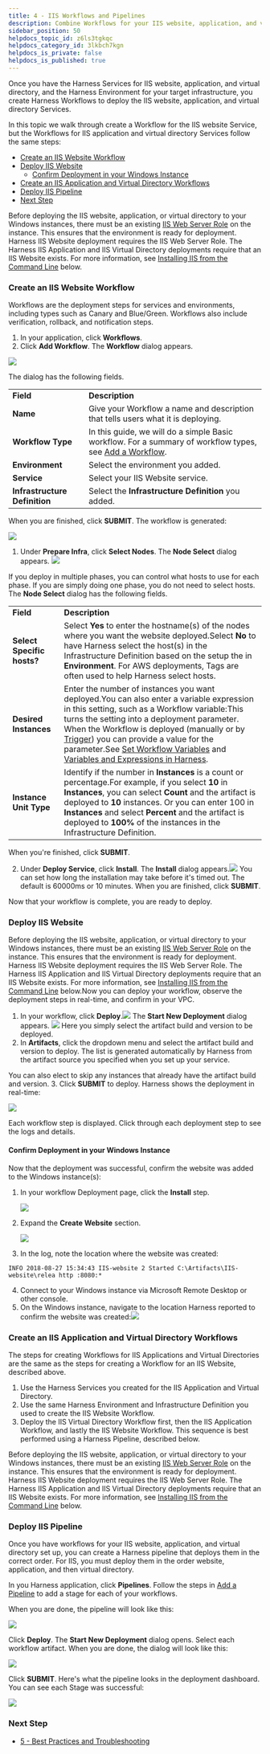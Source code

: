 ```yaml
---
title: 4 - IIS Workflows and Pipelines
description: Combine Workflows for your IIS website, application, and virtual directory in a Harness Pipeline.
sidebar_position: 50
helpdocs_topic_id: z6ls3tgkqc
helpdocs_category_id: 3lkbch7kgn
helpdocs_is_private: false
helpdocs_is_published: true
---
```


Once you have the Harness Services for IIS website, application, and virtual directory, and the Harness Environment for your target infrastructure, you create Harness Workflows to deploy the IIS website, application, and virtual directory Services.

In this topic we walk through create a Workflow for the IIS website Service, but the Workflows for IIS application and virtual directory Services follow the same steps:

* [Create an IIS Website Workflow](4-iis-workflows.md#create-an-iis-website-workflow)
* [Deploy IIS Website](4-iis-workflows.md#deploy-iis-website)
	+ [Confirm Deployment in your Windows Instance](4-iis-workflows.md#confirm-deployment-in-your-windows-instance)
* [Create an IIS Application and Virtual Directory Workflows](4-iis-workflows.md#create-an-iis-application-and-virtual-directory-workflows)
* [Deploy IIS Pipeline](4-iis-workflows.md#deploy-iis-pipeline)
* [Next Step](4-iis-workflows.md#next-step)

Before deploying the IIS website, application, or virtual directory to your Windows instances, there must be an existing [IIS Web Server Role](https://docs.microsoft.com/en-us/iis/web-hosting/web-server-for-shared-hosting/installing-the-web-server-role) on the instance. This ensures that the environment is ready for deployment. Harness IIS Website deployment requires the IIS Web Server Role. The Harness IIS Application and IIS Virtual Directory deployments require that an IIS Website exists. For more information, see [Installing IIS from the Command Line](5-best-practices-and-troubleshooting.md#installing-iis-from-the-command-line) below.

### Create an IIS Website Workflow

Workflows are the deployment steps for services and environments, including types such as Canary and Blue/Green. Workflows also include verification, rollback, and notification steps.

1. In your application, click **Workflows**.
2. Click **Add Workflow**. The **Workflow** dialog appears.

![](./static/4-iis-workflows-00.png)

The dialog has the following fields.



|  |  |
| --- | --- |
| **Field** | **Description** |
| **Name** | Give your Workflow a name and description that tells users what it is deploying. |
| **Workflow Type** | In this guide, we will do a simple Basic workflow. For a summary of workflow types, see [Add a Workflow](../model-cd-pipeline/workflows/workflow-configuration.md#workflow-types). |
| **Environment** | Select the environment you added. |
| **Service** | Select your IIS Website service. |
| **Infrastructure Definition** | Select the **Infrastructure Definition** you added. |

When you are finished, click **SUBMIT**. The workflow is generated:

![](./static/4-iis-workflows-01.png)

1. Under **Prepare Infra**, click **Select Nodes**. The **Node Select** dialog appears.
   ![](./static/4-iis-workflows-02.png)

If you deploy in multiple phases, you can control what hosts to use for each phase. If you are simply doing one phase, you do not need to select hosts.  
The **Node Select** dialog has the following fields.

|  |  |
| --- | --- |
| **Field** | **Description** |
| **Select Specific hosts?** | Select **Yes** to enter the hostname(s) of the nodes where you want the website deployed.Select **No** to have Harness select the host(s) in the Infrastructure Definition based on the setup the in **Environment**. For AWS deployments, Tags are often used to help Harness select hosts. |
| **Desired** **Instances** | Enter the number of instances you want deployed.You can also enter a variable expression in this setting, such as a Workflow variable:This turns the setting into a deployment parameter. When the Workflow is deployed (manually or by [Trigger](../model-cd-pipeline/triggers/add-a-trigger-2.md)) you can provide a value for the parameter.See [Set Workflow Variables](../model-cd-pipeline/workflows/add-workflow-variables-new-template.md) and [Variables and Expressions in Harness](../../firstgen-platform/techref-category/variables/variables.md). |
| **Instance Unit Type** | Identify if the number in **Instances** is a count or percentage.For example, if you select **10** in **Instances**, you can select **Count** and the artifact is deployed to **10** instances. Or you can enter 100 in **Instances** and select **Percent** and the artifact is deployed to **100%** of the instances in the Infrastructure Definition. |

When you're finished, click **SUBMIT**.

2. Under **Deploy Service**, click **Install**. The **Install** dialog appears.![](./static/4-iis-workflows-03.png)
   You can set how long the installation may take before it's timed out. The default is 60000ms or 10 minutes. When you are finished, click **SUBMIT**.

Now that your workflow is complete, you are ready to deploy.

### Deploy IIS Website

Before deploying the IIS website, application, or virtual directory to your Windows instances, there must be an existing [IIS Web Server Role](https://docs.microsoft.com/en-us/iis/web-hosting/web-server-for-shared-hosting/installing-the-web-server-role) on the instance. This ensures that the environment is ready for deployment. Harness IIS Website deployment requires the IIS Web Server Role. The Harness IIS Application and IIS Virtual Directory deployments require that an IIS Website exists. For more information, see [Installing IIS from the Command Line](5-best-practices-and-troubleshooting.md#installing-iis-from-the-command-line) below.Now you can deploy your workflow, observe the deployment steps in real-time, and confirm in your VPC.

1. In your workflow, click **Deploy**.![](./static/4-iis-workflows-04.png)
   The **Start New Deployment** dialog appears.
	 ![](./static/4-iis-workflows-05.png)
	 Here you simply select the artifact build and version to be deployed.
2. In **Artifacts**, click the dropdown menu and select the artifact build and version to deploy. The list is generated automatically by Harness from the artifact source you specified when you set up your service.  
  
You can also elect to skip any instances that already have the artifact build and version.
3. Click **SUBMIT** to deploy. Harness shows the deployment in real-time:

![](./static/4-iis-workflows-06.png)

Each workflow step is displayed. Click through each deployment step to see the logs and details.

#### Confirm Deployment in your Windows Instance

Now that the deployment was successful, confirm the website was added to the Windows instance(s):

1. In your workflow Deployment page, click the **Install** step.
   
	 ![](./static/4-iis-workflows-07.png)
	 
2. Expand the **Create Website** section.

   ![](./static/4-iis-workflows-08.png)

3. In the log, note the location where the website was created:  
  

```
INFO 2018-08-27 15:34:43 IIS-website 2 Started C:\Artifacts\IIS-website\relea http :8080:*
```
4. Connect to your Windows instance via Microsoft Remote Desktop or other console.
5. On the Windows instance, navigate to the location Harness reported to confirm the website was created:![](./static/4-iis-workflows-09.png)

### Create an IIS Application and Virtual Directory Workflows

The steps for creating Workflows for IIS Applications and Virtual Directories are the same as the steps for creating a Workflow for an IIS Website, described above.

1. Use the Harness Services you created for the IIS Application and Virtual Directory.
2. Use the same Harness Environment and Infrastructure Definition you used to create the IIS Website Workflow.
3. Deploy the IIS Virtual Directory Workflow first, then the IIS Application Workflow, and lastly the IIS Website Workflow. This sequence is best performed using a Harness Pipeline, described below.

Before deploying the IIS website, application, or virtual directory to your Windows instances, there must be an existing [IIS Web Server Role](https://docs.microsoft.com/en-us/iis/web-hosting/web-server-for-shared-hosting/installing-the-web-server-role) on the instance. This ensures that the environment is ready for deployment. Harness IIS Website deployment requires the IIS Web Server Role. The Harness IIS Application and IIS Virtual Directory deployments require that an IIS Website exists. For more information, see [Installing IIS from the Command Line](#installing_iis_from_the_command_line) below.

### Deploy IIS Pipeline

Once you have workflows for your IIS website, application, and virtual directory set up, you can create a Harness pipeline that deploys them in the correct order. For IIS, you must deploy them in the order website, application, and then virtual directory.

In you Harness application, click **Pipelines**. Follow the steps in [Add a Pipeline](../model-cd-pipeline/pipelines/pipeline-configuration.md) to add a stage for each of your workflows.

When you are done, the pipeline will look like this:

![](./static/4-iis-workflows-10.png)

Click **Deploy**. The **Start New Deployment** dialog opens. Select each workflow artifact. When you are done, the dialog will look like this:

![](./static/4-iis-workflows-11.png)

Click **SUBMIT**. Here's what the pipeline looks in the deployment dashboard. You can see each Stage was successful:

![](./static/4-iis-workflows-12.png)

### Next Step

* [5 - Best Practices and Troubleshooting](5-best-practices-and-troubleshooting.md)

